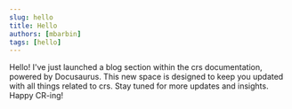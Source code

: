 ```yaml
---
slug: hello
title: Hello
authors: [mbarbin]
tags: [hello]
---
```


Hello! I've just launched a blog section within the crs documentation, powered by Docusaurus. This new space is designed to keep you updated with all things related to crs. Stay tuned for more updates and insights. Happy CR-ing!

<!-- truncate -->
